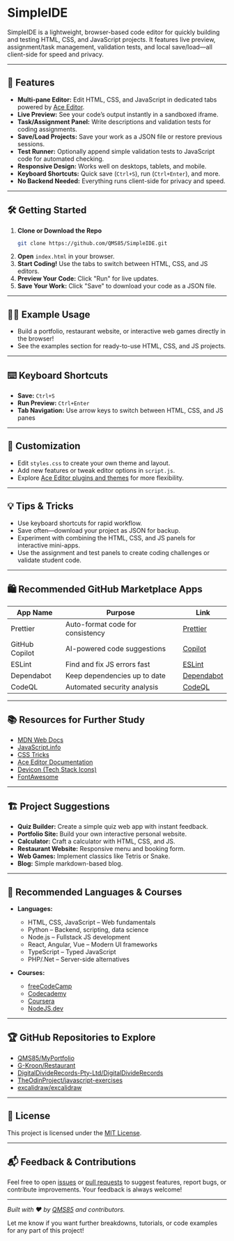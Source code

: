 # SimpleIDE

SimpleIDE is a lightweight, browser-based code editor for quickly building and testing HTML, CSS, and JavaScript projects. It features live preview, assignment/task management, validation tests, and local save/load—all client-side for speed and privacy.

---

## 🚀 Features

- **Multi-pane Editor:** Edit HTML, CSS, and JavaScript in dedicated tabs powered by [Ace Editor](https://ace.c9.io/).
- **Live Preview:** See your code’s output instantly in a sandboxed iframe.
- **Task/Assignment Panel:** Write descriptions and validation tests for coding assignments.
- **Save/Load Projects:** Save your work as a JSON file or restore previous sessions.
- **Test Runner:** Optionally append simple validation tests to JavaScript code for automated checking.
- **Responsive Design:** Works well on desktops, tablets, and mobile.
- **Keyboard Shortcuts:** Quick save (`Ctrl+S`), run (`Ctrl+Enter`), and more.
- **No Backend Needed:** Everything runs client-side for privacy and speed.

---

## 🛠️ Getting Started

1. **Clone or Download the Repo**
    ```sh
    git clone https://github.com/QMS85/SimpleIDE.git
    ```
2. **Open** `index.html` in your browser.
3. **Start Coding!** Use the tabs to switch between HTML, CSS, and JS editors.
4. **Preview Your Code:** Click "Run" for live updates.
5. **Save Your Work:** Click "Save" to download your code as a JSON file.

---

## 🧑‍💻 Example Usage

- Build a portfolio, restaurant website, or interactive web games directly in the browser!
- See the examples section for ready-to-use HTML, CSS, and JS projects.

---

## ⌨️ Keyboard Shortcuts

- **Save:** `Ctrl+S`
- **Run Preview:** `Ctrl+Enter`
- **Tab Navigation:** Use arrow keys to switch between HTML, CSS, and JS panes

---

## 🎨 Customization

- Edit `styles.css` to create your own theme and layout.
- Add new features or tweak editor options in `script.js`.
- Explore [Ace Editor plugins and themes](https://ace.c9.io/#nav=howto) for more flexibility.

---

## 💡 Tips & Tricks

- Use keyboard shortcuts for rapid workflow.
- Save often—download your project as JSON for backup.
- Experiment with combining the HTML, CSS, and JS panels for interactive mini-apps.
- Use the assignment and test panels to create coding challenges or validate student code.

---

## 🛍️ Recommended GitHub Marketplace Apps

| App Name      | Purpose                        | Link                                             |
|---------------|-------------------------------|--------------------------------------------------|
| Prettier      | Auto-format code for consistency | [Prettier](https://github.com/prettier/prettier) |
| GitHub Copilot| AI-powered code suggestions      | [Copilot](https://github.com/features/copilot)   |
| ESLint        | Find and fix JS errors fast      | [ESLint](https://github.com/eslint/eslint)       |
| Dependabot    | Keep dependencies up to date     | [Dependabot](https://github.com/dependabot)      |
| CodeQL        | Automated security analysis      | [CodeQL](https://github.com/github/codeql)       |

---

## 📚 Resources for Further Study

- [MDN Web Docs](https://developer.mozilla.org/)
- [JavaScript.info](https://javascript.info/)
- [CSS Tricks](https://css-tricks.com/)
- [Ace Editor Documentation](https://ace.c9.io/)
- [Devicon (Tech Stack Icons)](https://devicon.dev/)
- [FontAwesome](https://fontawesome.com/)

---

## 🏗️ Project Suggestions

- **Quiz Builder:** Create a simple quiz web app with instant feedback.
- **Portfolio Site:** Build your own interactive personal website.
- **Calculator:** Craft a calculator with HTML, CSS, and JS.
- **Restaurant Website:** Responsive menu and booking form.
- **Web Games:** Implement classics like Tetris or Snake.
- **Blog:** Simple markdown-based blog.

---

## 📖 Recommended Languages & Courses

- **Languages:**
    - HTML, CSS, JavaScript – Web fundamentals
    - Python – Backend, scripting, data science
    - Node.js – Fullstack JS development
    - React, Angular, Vue – Modern UI frameworks
    - TypeScript – Typed JavaScript
    - PHP/.Net – Server-side alternatives

- **Courses:**
    - [freeCodeCamp](https://www.freecodecamp.org/)
    - [Codecademy](https://www.codecademy.com/)
    - [Coursera](https://www.coursera.org/)
    - [NodeJS.dev](https://nodejs.dev/)

---

## 🏆 GitHub Repositories to Explore

- [QMS85/MyPortfolio](https://github.com/QMS85/MyPortfolio)
- [G-Kroon/Restaurant](https://github.com/G-Kroon/Restaurant)
- [DigitalDivideRecords-Pty-Ltd/DigitalDivideRecords](https://github.com/DigitalDivideRecords-Pty-Ltd/DigitalDivideRecords)
- [TheOdinProject/javascript-exercises](https://github.com/TheOdinProject/javascript-exercises)
- [excalidraw/excalidraw](https://github.com/excalidraw/excalidraw)

---

## 📜 License

This project is licensed under the [MIT License](LICENSE).

---

## 📬 Feedback & Contributions

Feel free to open [issues](https://github.com/QMS85/SimpleIDE/issues) or [pull requests](https://github.com/QMS85/SimpleIDE/pulls) to suggest features, report bugs, or contribute improvements. Your feedback is always welcome!

---

_Built with ❤️ by [QMS85](https://github.com/QMS85) and contributors._

Let me know if you want further breakdowns, tutorials, or code examples for any part of this project!
